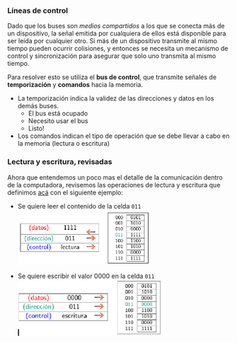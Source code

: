 ### Líneas de control

Dado que los buses son *medios compartidos* a los que se conecta más de un dispositivo, la señal emitida por cualquiera de ellos está disponible para ser leída por cualquier otro. Si más de un dispositivo transmite al mismo tiempo pueden ocurrir colisiones, y entonces se necesita un mecanismo de control y sincronización para asegurar que solo uno transmita al mismo tiempo. 

Para resolver esto se utiliza el **bus de control**, que transmite señales de **temporización** y **comandos** hacia la memoria.

* La temporización indica la validez de las direcciones y datos en los demás buses. 
  * El bus está ocupado
  * Necesito usar el bus
  * Listo!
* Los comandos indican el tipo de operación que se debe llevar a cabo en la memoria (lectura o escritura)


### Lectura y escritura, revisadas

Ahora que entendemos un poco mas el detalle de la comunicación dentro de la computadora, revisemos las operaciones de lectura y escritura que definimos [acá]() con el siguiente ejemplo: 

* Se quiere leer el contenido de la celda ```011```
![Lectura con buses](https://raw.githubusercontent.com/Orga-UNQ/mumuki-guia-qsim-memoria-buses-y-q-2/master/images/lecturaconbuses.png)

* Se quiere escribir el valor 0000 en la celda ```011```
![Escritura con buses](https://raw.githubusercontent.com/Orga-UNQ/mumuki-guia-qsim-memoria-buses-y-q-2/master/images/escrituraconbuses.png)
